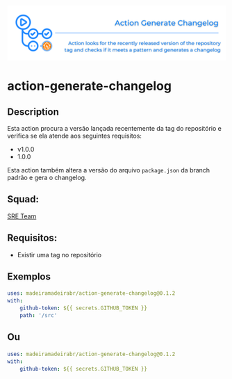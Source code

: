 ![img](https://github.com/madeiramadeirabr/action-generate-changelog/blob/production/img/action-generate-changelog.svg)
# action-generate-changelog

## Description
Esta action procura a versão lançada recentemente da tag do repositório e verifica se ela atende aos seguintes requisitos:

- v1.0.0
- 1.0.0

Esta action também altera a versão do arquivo `package.json` da branch padrão e gera o changelog.

## Squad:
[SRE Team](https://github.com/orgs/madeiramadeirabr/teams/team-platform-services 'SRE Team')

## Requisitos:
- Existir uma tag no repositório

## Exemplos

```yml
uses: madeiramadeirabr/action-generate-changelog@0.1.2
with:
    github-token: ${{ secrets.GITHUB_TOKEN }}
    path: '/src'
```
## Ou

```yml
uses: madeiramadeirabr/action-generate-changelog@0.1.2
with:
    github-token: ${{ secrets.GITHUB_TOKEN }}
```